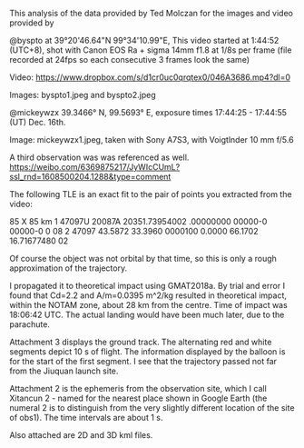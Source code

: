 This analysis of the data provided by Ted Molczan for the images and video provided by 

@byspto at 39°20'46.64"N  99°34'10.99"E, This video started at 1:44:52 (UTC+8), shot with Canon EOS Ra + sigma 14mm f1.8 at 1/8s per frame (file recorded at 24fps so each consecutive 3 frames look the same)

Video:
https://www.dropbox.com/s/d1cr0uc0qrqtex0/046A3686.mp4?dl=0

Images:
byspto1.jpeg and byspto2.jpeg

@mickeywzx 39.3466° N, 99.5693° E, exposure times 17:44:25 - 17:44:55 (UT) Dec. 16th.

Image:
mickeywzx1.jpeg, taken with Sony A7S3, with Voigtlnder 10 mm f/5.6

A third observation was was referenced as well.  https://weibo.com/6369875217/JyWIcCUmL?ssl_rnd=1608500204.1288&type=comment

The following TLE is an exact fit to the pair of points you extracted from the video:

85 X 85 km
1 47097U 20087A   20351.73954002  .00000000  00000-0  00000-0 0    08
2 47097  43.5872  33.3960 0000100   0.0000  66.1702 16.71677480    02

Of course the object was not orbital by that time, so this is only a rough approximation of the trajectory.

I propagated it to theoretical impact using GMAT2018a. By trial and error I found that Cd=2.2 and A/m=0.0395 m^2/kg resulted in theoretical impact, within the NOTAM zone, about 28 km from the centre. Time of impact was 18:06:42 UTC. The actual landing would have been much later, due to the parachute.

Attachment 3 displays the ground track. The alternating red and white segments depict 10 s of flight. The information displayed by the balloon is for the start of the first segment. I see that the trajectory passed not far from the Jiuquan launch site.

Attachment 2 is the ephemeris from the observation site, which I call Xitancun 2 - named for the nearest place shown in Google Earth (the numeral 2 is to distinguish from the very slightly different location of the site of obs1). The time intervals are about 1 s.

Also attached are 2D and 3D kml files.

